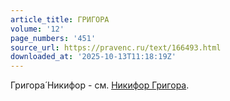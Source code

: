 ```yaml
---
article_title: ГРИГОРА
volume: '12'
page_numbers: '451'
source_url: https://pravenc.ru/text/166493.html
downloaded_at: '2025-10-13T11:18:19Z'
---
```


Григора́ Никифор - см. [Никифор Григора](<https://pravenc.ru/text/Никифор Григора.html>).
